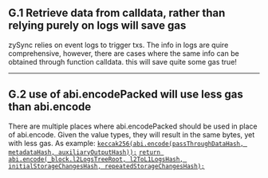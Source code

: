 
## G.1 Retrieve data from calldata, rather than relying purely on logs will save gas 
zySync relies on event logs to trigger txs. The info in logs are quire comprehensive, however, there are cases where the same info can be obtained through function calldata. this will save quite some gas
true!

---

## G.2 use of abi.encodePacked will use less gas than abi.encode
There are multiple places where abi.encodePacked should be used in place of abi.encode. Given the value types, they will result in the same bytes, yet with less gas. As example:
[`keccak256(abi.encode(passThroughDataHash, metadataHash, auxiliaryOutputHash));`](https://github.com/code-423n4/2022-10-zksync/blob/4db6c596931a291b17a4e0e2929adf810a4a0eed/ethereum/contracts/zksync/facets/Executor.sol#L359)
[`return abi.encode(_block.l2LogsTreeRoot, l2ToL1LogsHash, initialStorageChangesHash, repeatedStorageChangesHash);`](https://github.com/code-423n4/2022-10-zksync/blob/4db6c596931a291b17a4e0e2929adf810a4a0eed/ethereum/contracts/zksync/facets/Executor.sol#L381)